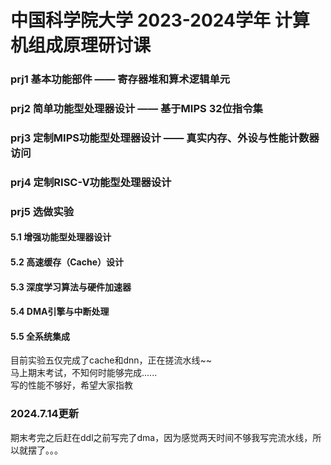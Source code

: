 # 中国科学院大学 2023-2024学年 计算机组成原理研讨课
### prj1 基本功能部件 —— 寄存器堆和算术逻辑单元
### prj2 简单功能型处理器设计 —— 基于MIPS 32位指令集
### prj3 定制MIPS功能型处理器设计 —— 真实内存、外设与性能计数器访问
### prj4 定制RISC-V功能型处理器设计
### prj5 选做实验
#### 5.1 增强功能型处理器设计
#### 5.2 高速缓存（Cache）设计
#### 5.3 深度学习算法与硬件加速器
#### 5.4 DMA引擎与中断处理
#### 5.5 全系统集成
目前实验五仅完成了cache和dnn，正在搓流水线~~  <br />
马上期末考试，不知何时能够完成......<br />
写的性能不够好，希望大家指教
### 2024.7.14更新
期末考完之后赶在ddl之前写完了dma，因为感觉两天时间不够我写完流水线，所以就摆了。。。
